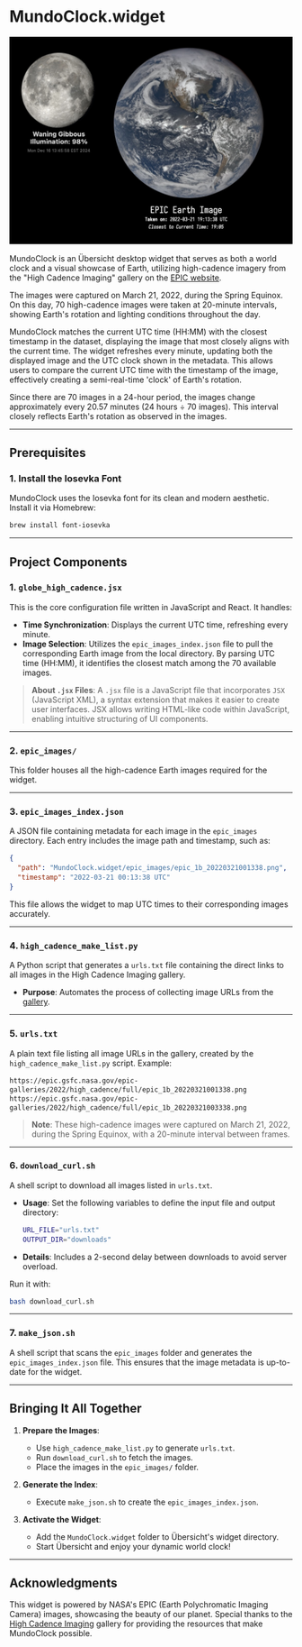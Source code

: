 # MundoClock.widget
<img src="MundoClock.widget/support/images/logo.jpg" width=600px>


MundoClock is an Übersicht desktop widget that serves as both a world clock and a visual showcase of Earth, utilizing high-cadence imagery from the "High Cadence Imaging" gallery on the [EPIC website](https://epic.gsfc.nasa.gov/galleries/2022/high_cadence).

The images were captured on March 21, 2022, during the Spring Equinox. On this day, 70 high-cadence images were taken at 20-minute intervals, showing Earth's rotation and lighting conditions throughout the day.

MundoClock matches the current UTC time (HH:MM) with the closest timestamp in the dataset, displaying the image that most closely aligns with the current time. The widget refreshes every minute, updating both the displayed image and the UTC clock shown in the metadata. This allows users to compare the current UTC time with the timestamp of the image, effectively creating a semi-real-time 'clock' of Earth's rotation.

Since there are 70 images in a 24-hour period, the images change approximately every 20.57 minutes (24 hours ÷ 70 images). This interval closely reflects Earth's rotation as observed in the images.

---

## Prerequisites

### 1. Install the Iosevka Font

MundoClock uses the Iosevka font for its clean and modern aesthetic. Install it via Homebrew:

```bash
brew install font-iosevka
```

---

## Project Components

### 1. **`globe_high_cadence.jsx`**

This is the core configuration file written in JavaScript and React. It handles:

- **Time Synchronization**: Displays the current UTC time, refreshing every minute.
- **Image Selection**: Utilizes the `epic_images_index.json` file to pull the corresponding Earth image from the local directory. By parsing UTC time (HH:MM), it identifies the closest match among the 70 available images.

> **About `.jsx` Files**:
> A `.jsx` file is a JavaScript file that incorporates `JSX` (JavaScript XML), a syntax extension that makes it easier to create user interfaces. JSX allows writing HTML-like code within JavaScript, enabling intuitive structuring of UI components.

---

### 2. **`epic_images/`**

This folder houses all the high-cadence Earth images required for the widget.

---

### 3. **`epic_images_index.json`**

A JSON file containing metadata for each image in the `epic_images` directory. Each entry includes the image path and timestamp, such as:

```json
{
  "path": "MundoClock.widget/epic_images/epic_1b_20220321001338.png",
  "timestamp": "2022-03-21 00:13:38 UTC"
}
```

This file allows the widget to map UTC times to their corresponding images accurately.

---

### 4. **`high_cadence_make_list.py`**

A Python script that generates a `urls.txt` file containing the direct links to all images in the High Cadence Imaging gallery.

- **Purpose**: Automates the process of collecting image URLs from the [gallery](https://epic.gsfc.nasa.gov/galleries/2022/high_cadence).

---

### 5. **`urls.txt`**

A plain text file listing all image URLs in the gallery, created by the `high_cadence_make_list.py` script. Example:

```plaintext
https://epic.gsfc.nasa.gov/epic-galleries/2022/high_cadence/full/epic_1b_20220321001338.png
https://epic.gsfc.nasa.gov/epic-galleries/2022/high_cadence/full/epic_1b_20220321003338.png
```

> **Note**: These high-cadence images were captured on March 21, 2022, during the Spring Equinox, with a 20-minute interval between frames.

---

### 6. **`download_curl.sh`**

A shell script to download all images listed in `urls.txt`.

- **Usage**: Set the following variables to define the input file and output directory:
  ```bash
  URL_FILE="urls.txt"
  OUTPUT_DIR="downloads"
  ```
- **Details**: Includes a 2-second delay between downloads to avoid server overload.

Run it with:

```bash
bash download_curl.sh
```

---

### 7. **`make_json.sh`**

A shell script that scans the `epic_images` folder and generates the `epic_images_index.json` file. This ensures that the image metadata is up-to-date for the widget.

---

## Bringing It All Together

1. **Prepare the Images**:

   - Use `high_cadence_make_list.py` to generate `urls.txt`.
   - Run `download_curl.sh` to fetch the images.
   - Place the images in the `epic_images/` folder.
2. **Generate the Index**:

   - Execute `make_json.sh` to create the `epic_images_index.json`.
3. **Activate the Widget**:

   - Add the `MundoClock.widget` folder to Übersicht's widget directory.
   - Start Übersicht and enjoy your dynamic world clock!

---

## Acknowledgments

This widget is powered by NASA's EPIC (Earth Polychromatic Imaging Camera) images, showcasing the beauty of our planet. Special thanks to the [High Cadence Imaging](https://epic.gsfc.nasa.gov/galleries/2022/high_cadence) gallery for providing the resources that make MundoClock possible.
